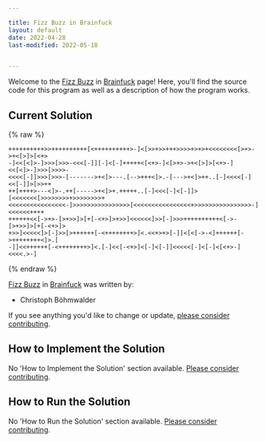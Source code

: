 ```yaml
---

title: Fizz Buzz in Brainfuck
layout: default
date: 2022-04-28
last-modified: 2022-05-18


---
```


Welcome to the [Fizz Buzz](https://sampleprograms.io/projects/fizz-buzz) in [Brainfuck](https://sampleprograms.io/languages/brainfuck) page! Here, you'll find the source code for this program as well as a description of how the program works.

## Current Solution

{% raw %}

```brainfuck
++++++++++>>++++++++++[<++++++++++>-]<[>>+>>+++>>>>+>+>+<<<<<<<<[>+>->+<[>]>[<+>
-]<<[<]>-]>>>[>>>-<<<[-]][-]<[-]+++++<[<+>-]<[>+>->+<[>]>[<+>-]<<[<]>-]>>>[>>>>-
<<<<[-]]>>>[>>>-[------->+<]>---.[-->+++<]>.-[--->+<]>++..[-]<<<<[-]<<[-]]>[>>++
++[++++>---<]>-.++[----->+<]>+.+++++..[-]<<<[-]<[-]]>[<<<<<<<[>>>>>>>>+>>>>>>>>+
<<<<<<<<<<<<<<<<-]>>>>>>>>>>>>>>>>[<<<<<<<<<<<<<<<<+>>>>>>>>>>>>>>>>-]<<<<<<++++
++++++<<[->+>-[>+>>]>[+[-<+>]>+>>]<<<<<<]>>[-]>>>++++++++++<[->-[>+>>]>[+[-<+>]>
+>>]<<<<<]>[-]>>[>++++++[-<++++++++>]<.<<+>+>[-]]<[<[->-<]++++++[->++++++++<]>.[
-]]<<++++++[-<++++++++>]<.[-]<<[-<+>]<[-]<[-]]<<<<<[-]<[-]<[<+>-]<<<<.>-]
```

{% endraw %}

[Fizz Buzz](https://sampleprograms.io/projects/fizz-buzz) in [Brainfuck](https://sampleprograms.io/languages/brainfuck) was written by:

- Christoph Böhmwalder

If you see anything you'd like to change or update, [please consider contributing](https://github.com/TheRenegadeCoder/sample-programs).

## How to Implement the Solution

No 'How to Implement the Solution' section available. [Please consider contributing](https://github.com/TheRenegadeCoder/sample-programs-website).

## How to Run the Solution

No 'How to Run the Solution' section available. [Please consider contributing](https://github.com/TheRenegadeCoder/sample-programs-website).